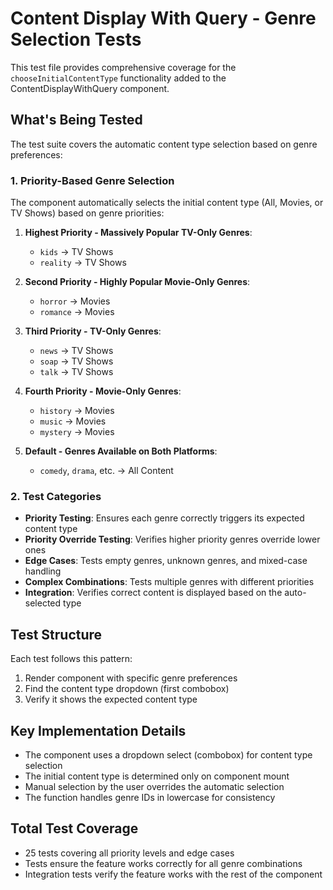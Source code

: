 # Content Display With Query - Genre Selection Tests

This test file provides comprehensive coverage for the `chooseInitialContentType` functionality added to the ContentDisplayWithQuery component.

## What's Being Tested

The test suite covers the automatic content type selection based on genre preferences:

### 1. Priority-Based Genre Selection

The component automatically selects the initial content type (All, Movies, or TV Shows) based on genre priorities:

1. **Highest Priority - Massively Popular TV-Only Genres**:
   - `kids` → TV Shows
   - `reality` → TV Shows

2. **Second Priority - Highly Popular Movie-Only Genres**:
   - `horror` → Movies
   - `romance` → Movies

3. **Third Priority - TV-Only Genres**:
   - `news` → TV Shows
   - `soap` → TV Shows
   - `talk` → TV Shows

4. **Fourth Priority - Movie-Only Genres**:
   - `history` → Movies
   - `music` → Movies
   - `mystery` → Movies

5. **Default - Genres Available on Both Platforms**:
   - `comedy`, `drama`, etc. → All Content

### 2. Test Categories

- **Priority Testing**: Ensures each genre correctly triggers its expected content type
- **Priority Override Testing**: Verifies higher priority genres override lower ones
- **Edge Cases**: Tests empty genres, unknown genres, and mixed-case handling
- **Complex Combinations**: Tests multiple genres with different priorities
- **Integration**: Verifies correct content is displayed based on the auto-selected type

## Test Structure

Each test follows this pattern:

1. Render component with specific genre preferences
2. Find the content type dropdown (first combobox)
3. Verify it shows the expected content type

## Key Implementation Details

- The component uses a dropdown select (combobox) for content type selection
- The initial content type is determined only on component mount
- Manual selection by the user overrides the automatic selection
- The function handles genre IDs in lowercase for consistency

## Total Test Coverage

- 25 tests covering all priority levels and edge cases
- Tests ensure the feature works correctly for all genre combinations
- Integration tests verify the feature works with the rest of the component
